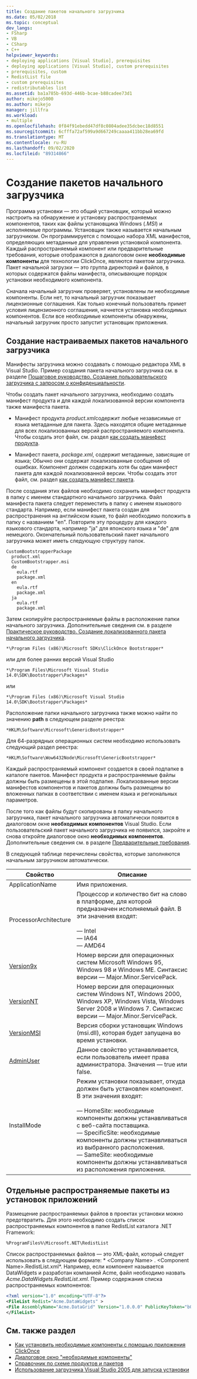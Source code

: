 ```yaml
---
title: Создание пакетов начального загрузчика
ms.date: 05/02/2018
ms.topic: conceptual
dev_langs:
- FSharp
- VB
- CSharp
- C++
helpviewer_keywords:
- deploying applications [Visual Studio], prerequisites
- deploying applications [Visual Studio], custom prerequisites
- prerequisites, custom
- RedistList file
- custom prerequisites
- redistributables list
ms.assetid: ba1a785b-693d-446b-bcae-b88cadee73d1
author: mikejo5000
ms.author: mikejo
manager: jillfra
ms.workload:
- multiple
ms.openlocfilehash: 0f84f91ebedd47df8c0804adee35dcbec18d8551
ms.sourcegitcommit: 6cfffa72af599a9d667249caaaa411bb28ea69fd
ms.translationtype: MT
ms.contentlocale: ru-RU
ms.lasthandoff: 09/02/2020
ms.locfileid: "89314866"
---
```

# <a name="create-bootstrapper-packages"></a>Создание пакетов начального загрузчика
Программа установки — это общий установщик, который можно настроить на обнаружение и установку распространяемых компонентов, таких как файлы установщика Windows (*.MSI*) и исполняемые программы. Установщик также называется начальным загрузчиком. Он программируется с помощью набора XML манифестов, определяющих метаданные для управления установкой компонента.  Каждый распространяемый компонент или предварительные требования, которые отображаются в диалоговом окне **необходимые компоненты** для технологии ClickOnce, являются пакетом загрузчика. Пакет начальной загрузки — это группа директорий и файлов, в которых содержатся файлы манифеста, описывающие порядок установки необходимого компонента.

Сначала начальный загрузчик проверяет, установлены ли необходимые компоненты. Если нет, то начальный загрузчик показывает лицензионные соглашения. Как только конечный пользователь примет условия лицензионного соглашения, начнется установка необходимых компонентов. Если все необходимые компоненты обнаружены, начальный загрузчик просто запустит установщик приложения.

## <a name="create-custom-bootstrapper-packages"></a>Создание настраиваемых пакетов начального загрузчика
Манифесты загрузчика можно создавать с помощью редактора XML в Visual Studio. Пример создания пакета начального загрузчика см. в разделе [Пошаговое руководство. Создание пользовательского загрузчика с запросом о конфиденциальности](../deployment/walkthrough-creating-a-custom-bootstrapper-to-show-a-privacy-prompt.md).

Чтобы создать пакет начального загрузчика, необходимо создать манифест продукта и для каждой локализованной версии компонента также манифеста пакета.

* Манифест продукта *product.xml*содержит любые независимые от языка метаданные для пакета. Здесь находятся общие метаданные для всех локализованных версий распространяемого компонента.  Чтобы создать этот файл, см. раздел [как создать манифест продукта](../deployment/how-to-create-a-product-manifest.md).

* Манифест пакета, *package.xml*, содержит метаданные, зависящие от языка; Обычно они содержат локализованные сообщения об ошибках. Компонент должен содержать хотя бы один манифест пакета для каждой локализованной версии. Чтобы создать этот файл, см. раздел [как создать манифест пакета](../deployment/how-to-create-a-package-manifest.md).

После создания этих файлов необходимо сохранить манифест продукта в папку с именем стандартного начального загрузчика. Файл манифеста пакета следует переместить в папку с именем языкового стандарта. Например, если манифест пакета создан для распространения на английском языке, то файл необходимо положить в папку с названием "en". Повторите эту процедуру для каждого языкового стандарта, например "ja" для японского языка и "de" для немецкого. Окончательный пользовательский пакет начального загрузчика может иметь следующую структуру папок.

```
CustomBootstrapperPackage
  product.xml
  CustomBootstrapper.msi
  de
    eula.rtf
    package.xml
  en
    eula.rtf
    package.xml
  ja
    eula.rtf
    package.xml
```

Затем скопируйте распространяемые файлы в расположение папки начального загрузчика. Дополнительные сведения см. в разделе [Практическое руководство. Создание локализованного пакета начального загрузчика](../deployment/how-to-create-a-localized-bootstrapper-package.md).

```
*\Program Files (x86)\Microsoft SDKs\ClickOnce Bootstrapper*
```

или для более ранних версий Visual Studio

```
*\Program Files\Microsoft Visual Studio 14.0\SDK\Bootstrapper\Packages*
```

или

```
*\Program Files (x86)\Microsoft Visual Studio 14.0\SDK\Bootstrapper\Packages*
```

Расположение папки начального загрузчика также можно найти по значению **path** в следующем разделе реестра:

```
*HKLM\Software\Microsoft\GenericBootstrapper*
```

Для 64-разрядных операционных систем необходимо использовать следующий раздел реестра:

```
*HKLM\Software\Wow6432Node\Microsoft\GenericBootstrapper*
```

Каждый распространяемый компонент создается в своей подпапке в каталоге пакетов. Манифест продукта и распространяемые файлы должны быть размещены в этой подпапке. Локализованные версии манифестов компонентов и пакетов должны быть размещены во вложенных папках в соответствии с именем языка и региональных параметров.

После того как файлы будут скопированы в папку начального загрузчика, пакет начального загрузчика автоматически появится в диалоговом окне **необходимых компонентов** Visual Studio. Если пользовательский пакет начального загрузчика не появился, закройте и снова откройте диалоговое окно **необходимых компонентов**. Дополнительные сведения см. в разделе [Предварительные требования](../ide/reference/prerequisites-dialog-box.md).

В следующей таблице перечислены свойства, которые заполняются начальным загрузчиком автоматически.

|Свойство|Описание|
|--------------|-----------------|
|ApplicationName|Имя приложения.|
|ProcessorArchitecture|Процессор и количество бит на слово в платформе, для которой предназначен исполняемый файл. В эти значения входят:<br /><br /> — Intel<br />— IA64<br />— AMD64|
|[Version9x](/windows/desktop/Msi/version9x)|Номер версии для операционных систем Microsoft Windows 95, Windows 98 и Windows ME. Синтаксис версии — Major.Minor.ServicePack.|
|[VersionNT](/windows/desktop/Msi/versionnt)|Номер версии для операционных систем Windows NT, Windows 2000, Windows XP, Windows Vista, Windows Server 2008 и Windows 7. Синтаксис версии — Major.Minor.ServicePack.|
|[VersionMSI](/windows/desktop/Msi/versionmsi)|Версия сборки установщик Windows (msi.dll), которая будет запущена во время установки.|
|[AdminUser](/windows/desktop/Msi/adminuser)|Данное свойство устанавливается, если пользователь имеет права администратора. Значения — true или false.|
|InstallMode|Режим установки показывает, откуда должен быть установлен компонент. В эти значения входят:<br /><br /> — HomeSite: необходимые компоненты должны устанавливаться с веб-сайта поставщика.<br />— SpecificSite: необходимые компоненты должны устанавливаться из выбранного расположения.<br />— SameSite: необходимые компоненты должны устанавливаться из расположения приложения.|

## <a name="separate-redistributables-from-application-installations"></a>Отдельные распространяемые пакеты из установок приложений
Размещение распространяемых файлов в проектах установки можно предотвратить. Для этого необходимо создать список распространяемых компонентов в папке RedistList каталога .NET Framework:

`%ProgramFiles%\Microsoft.NET\RedistList`

Список распространяемых файлов — это XML-файл, который следует использовать в следующем формате: * \<Company Name> . \<Component Name>.RedistList.xml*. Например, если компонент называется DataWidgets и разработан компанией Acme, файл необходимо назвать *Acme.DataWidgets.RedistList.xml*. Пример содержания списка распространяемых компонентов:

```xml
<?xml version="1.0" encoding="UTF-8"?>
<FileList Redist="Acme.DataWidgets" >
<File AssemblyName="Acme.DataGrid" Version="1.0.0.0" PublicKeyToken="b03f5f7f11d50a3a" Culture="neutral" ProcessorArchitecture="MSIL" InGAC="true" />
</FileList>
```

## <a name="see-also"></a>См. также раздел
- [Как установить необходимые компоненты с помощью приложения ClickOnce](../deployment/how-to-install-prerequisites-with-a-clickonce-application.md)
- [Диалоговое окно "необходимые компоненты"](../ide/reference/prerequisites-dialog-box.md)
- [Справочник по схеме продуктов и пакетов](../deployment/product-and-package-schema-reference.md)
- [Использование загрузчика Visual Studio 2005 для запуска установки](https://msdn.microsoft.com/magazine/cc163899.aspx)
